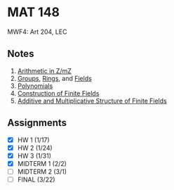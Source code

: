 # MAT 148
MWF4: Art 204, LEC
## Notes
1. [Arithmetic in Z/mZ](../notes/arithmetic-zmz.md)
2. [Groups](../notes/groups-i.md), [Rings](../notes/rings.md), and [Fields](../notes/fields.md)
3. [Polynomials](../notes/polynomials.md)
4. [Construction of Finite Fields](../notes/construction-finite-fields.md)
5. [Additive and Multiplicative Structure of Finite Fields](../notes/additive-multiplicative-structure-finite-fields.md)
## Assignments
- [x] HW 1 (1/17)
- [x] HW 2 (1/24)
- [x] HW 3 (1/31)
- [x] MIDTERM 1 (2/2)
- [ ] MIDTERM 2 (3/1)
- [ ] FINAL (3/22)
